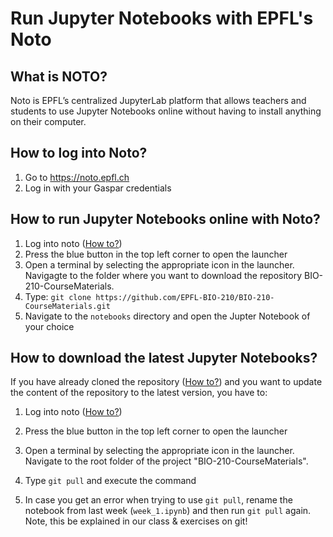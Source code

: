 # Run Jupyter Notebooks with EPFL's Noto

## What is NOTO?

Noto is EPFL’s centralized JupyterLab platform that allows teachers and students to use Jupyter Notebooks online without having to install anything on their computer.

## How to log into Noto?
1. Go to https://noto.epfl.ch
2. Log in with your Gaspar credentials

## How to run Jupyter Notebooks online with Noto?
1. Log into noto ([How to?](#how-to-log-into-noto))
3. Press the blue button in the top left corner to open the launcher
4. Open a terminal by selecting the appropriate icon in the launcher. Navigagte to the folder where you want to download the repository BIO-210-CourseMaterials.
5. Type: `git clone https://github.com/EPFL-BIO-210/BIO-210-CourseMaterials.git`
6. Navigate to the `notebooks` directory and open the Jupter Notebook of your choice

## How to download the latest Jupyter Notebooks?
If you have already cloned the repository ([How to?](#how-to-run-jupyter-notebooks-online-with-noto)) and you want to update the content of the repository to the latest version, you have to:

1. Log into noto ([How to?](#how-to-log-into-noto))
3. Press the blue button in the top left corner to open the launcher
1. Open a terminal by selecting the appropriate icon in the launcher. Navigate to the root folder of the project "BIO-210-CourseMaterials".
5. Type `git pull` and execute the command

6. In case you get an error when trying to use `git pull`, rename the notebook from last week (`week_1.ipynb`) and then run `git pull` again. Note, this be explained in our class & exercises on git!
